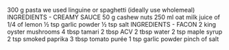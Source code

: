 300 g pasta we used linguine or spaghetti (ideally use wholemeal)
INGREDIENTS - CREAMY SAUCE
 50 g cashew nuts
 250 ml oat milk
 juice of 1/4 of lemon
 ½ tsp garlic powder
 ½ tsp salt
INGREDIENTS - FACON
 2 king oyster mushrooms
 4 tbsp tamari
 2 tbsp ACV
 2 tbsp water
 2 tsp maple syrup
 2 tsp smoked paprika
 3 tbsp tomato purée
 1 tsp garlic powder
 pinch of salt
